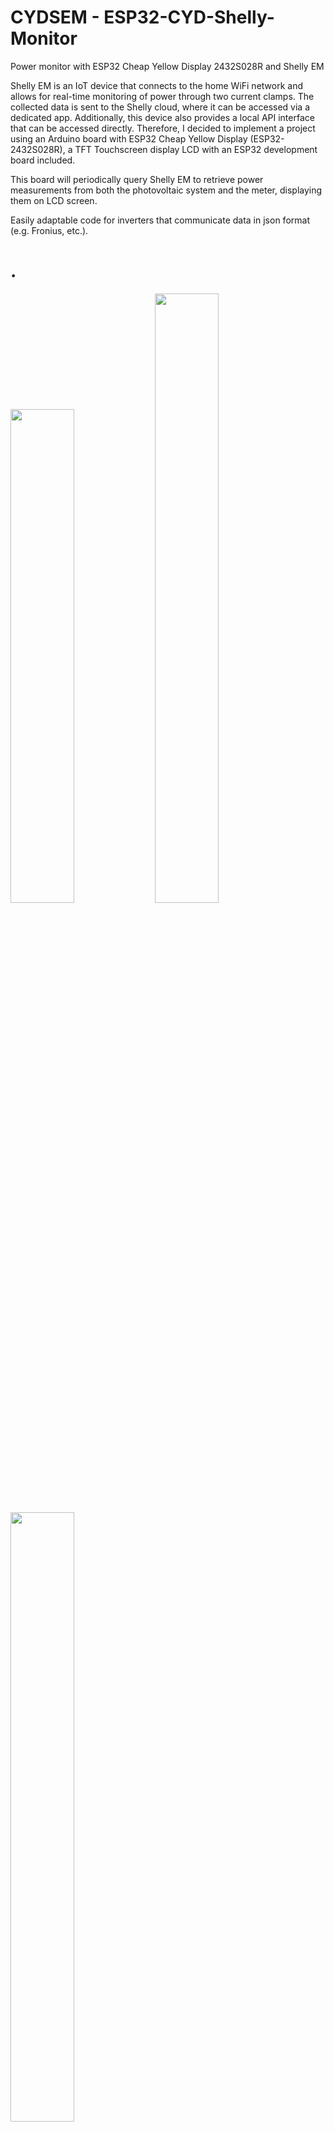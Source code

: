 # CYDSEM - ESP32-CYD-Shelly-Monitor
Power monitor with ESP32 Cheap Yellow Display 2432S028R and Shelly EM

Shelly EM is an IoT device that connects to the home WiFi network and allows for real-time monitoring of power through two current clamps. The collected data is sent to the Shelly cloud, where it can be accessed via a dedicated app. Additionally, this device also provides a local API interface that can be accessed directly. Therefore, I decided to implement a project using an Arduino board with ESP32 Cheap Yellow Display (ESP32-2432S028R), a TFT Touchscreen display LCD with an ESP32 development board included. 

This board will periodically query Shelly EM to retrieve power measurements from both the photovoltaic system and the meter, displaying them on LCD screen.

Easily adaptable code for inverters that communicate data in json format (e.g. Fronius, etc.).
# .
<img src="https://github.com/user-attachments/assets/23b1ce46-f3b6-439a-ad1f-dfba56192962" width=45% height=45%>
<img src="https://github.com/user-attachments/assets/5e3eedcb-6735-46ae-8a34-f188073be404" width=45% height=50%>
<img src="https://github.com/user-attachments/assets/b6045402-3e53-4375-925c-4482a45995e6" width=45% height=50%>

# .
<img src="https://github.com/user-attachments/assets/302a1624-cace-4747-adf0-6aba08cff229" width=35% height=35%>
<img src="https://github.com/user-attachments/assets/7734bf8d-cc7c-4c63-8425-c71b451d5f29" width=35% height=35%>
<img src="https://github.com/user-attachments/assets/ba69f1e6-50ea-44fc-8ca1-67af3d2052eb" width=35% height=35%>
<img src="https://github.com/user-attachments/assets/cebbe5fe-fbdc-446f-a7bd-cc71c36cbbc5" width=35% height=35%>


# Thanks to:

Brian https://github.com/witnessmenow  
Maurizio Giunti https://mauriziogiunti.it/un-power-monitor-per-l-impianto-fotovoltaico-con-arduino  
SurvivalHacking - Davide Gatti https://www.youtube.com/@SurvivalHacking/videos  
Volos Project https://www.youtube.com/@VolosProjects  
Avlastuin https://makerworld.com/it/@Avlastuin


